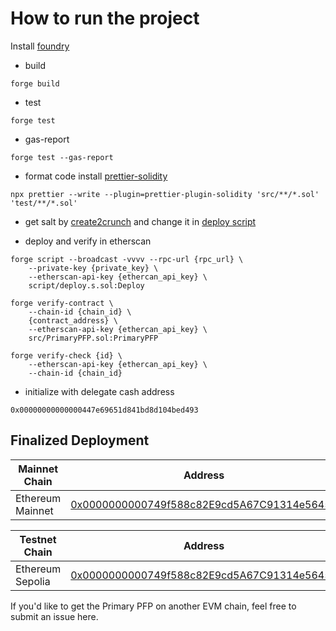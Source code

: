 # How to run the project
Install [foundry](https://book.getfoundry.sh/)

- build
```
forge build
```

- test
```
forge test 
```

- gas-report
```
forge test --gas-report
```

- format code
install [prettier-solidity](https://github.com/prettier-solidity/prettier-plugin-solidity)

```
npx prettier --write --plugin=prettier-plugin-solidity 'src/**/*.sol' 'test/**/*.sol'
```

- get salt by [create2crunch](https://github.com/BittyIO/create2crunch) and change it in [deploy script](https://github.com/BittyIO/Primary-PFP/blob/main/script/deploy.s.sol#L23)


- deploy and verify in etherscan
```
forge script --broadcast -vvvv --rpc-url {rpc_url} \
    --private-key {private_key} \
    --etherscan-api-key {ethercan_api_key} \
    script/deploy.s.sol:Deploy
```

```
forge verify-contract \
    --chain-id {chain_id} \
    {contract_address} \
    --etherscan-api-key {ethercan_api_key} \
    src/PrimaryPFP.sol:PrimaryPFP
```

```
forge verify-check {id} \
    --etherscan-api-key {ethercan_api_key} \
    --chain-id {chain_id}
```

- initialize with delegate cash address
```
0x00000000000000447e69651d841bd8d104bed493
```


## Finalized Deployment
|Mainnet Chain|Address|
|---|---|
|Ethereum Mainnet|[0x0000000000749f588c82E9cd5A67C91314e56458](https://etherscan.io/address/0x0000000000749f588c82E9cd5A67C91314e56458)|

|Testnet Chain|Address|
|---|---|
|Ethereum Sepolia|[0x0000000000749f588c82E9cd5A67C91314e56458](https://sepolia.etherscan.io/address/0x0000000000749f588c82E9cd5A67C91314e56458)|

If you'd like to get the Primary PFP on another EVM chain, feel free to submit an issue here.
